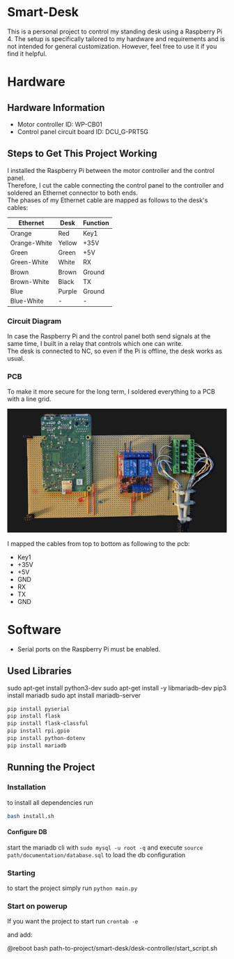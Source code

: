 # Smart-Desk

This is a personal project to control my standing desk using a Raspberry Pi 4. The setup is specifically tailored to my hardware and requirements and is not intended for general customization. However, feel free to use it if you find it helpful.

# Hardware

## Hardware Information

- Motor controller ID: WP-CB01
- Control panel circuit board ID: DCU_G-PRT5G

## Steps to Get This Project Working

I installed the Raspberry Pi between the motor controller and the control panel.<br> Therefore, I cut the cable connecting the control panel to the controller and soldered an Ethernet connector to both ends.<br>
The phases of my Ethernet cable are mapped as follows to the desk's cables:

| Ethernet     | Desk   | Function |
| ------------ | ------ | -------- |
| Orange       | Red    | Key1     |
| Orange-White | Yellow | +35V     |
| Green        | Green  | +5V      |
| Green-White  | White  | RX       |
| Brown        | Brown  | Ground   |
| Brown-White  | Black  | TX       |
| Blue         | Purple | Ground   |
| Blue-White   | -      | -        |

### Circuit Diagram

In case the Raspberry Pi and the control panel both send signals at the same time, I built in a relay that controls which one can write. <br> The desk is connected to NC, so even if the Pi is offline, the desk works as usual.

### PCB

To make it more secure for the long term, I soldered everything to a PCB with a line grid.

![Image of the PCB](documentation/pcb.jpg)

I mapped the cables from top to bottom as following to the pcb:
- Key1
- +35V
- +5V
- GND
- RX
- TX
- GND

# Software

- Serial ports on the Raspberry Pi must be enabled.

## Used Libraries
sudo apt-get install python3-dev
sudo apt-get install -y libmariadb-dev
pip3 install mariadb
sudo apt install mariadb-server

```bash
pip install pyserial
pip install flask
pip install flask-classful
pip install rpi.gpio
pip install python-dotenv
pip install mariadb
```

## Running the Project
### Installation
to install all dependencies run
```bash
bash install.sh
```

#### Configure DB
start the mariadb cli with
`sudo mysql -u root -q`
and execute
`source path/documentation/database.sql`
to load the db configuration


### Starting
to start the project simply run 
`python main.py`

### Start on powerup
If you want the project to start run
`crontab -e`

and add:

@reboot bash path-to-project/smart-desk/desk-controller/start_script.sh

